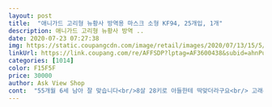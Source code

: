 ```yaml
---
layout: post 
title:  "애니가드 고리형 뉴황사 방역용 마스크 소형 KF94, 25개입, 1개" 
description: 애니가드 고리형 뉴황사 방역 ..
date: 2020-07-23 07:27:38 
img: https://static.coupangcdn.com/image/retail/images/2020/07/13/15/5/158bae48-7a11-4877-af92-3dd7217670a6.jpg 
linkUrl: https://link.coupang.com/re/AFFSDP?lptag=AF3600438&subid=ahnPublicAsk&pageKey=1815980706&itemId=3090564259&vendorItemId=71078397711&traceid=V0-113-dc0eacac13852f41 
categories: [1014] 
color: F15F5F 
price: 30000 
author: Ask View Shop 
cont:  "55개월 6세 남아 잘 맞습니다<br/>8살 28키로 아들한테 딱맞더라구요<br/> 고래무늬랑 이번꺼랑 크기도 다르지않고 똑같아요<br/>가을겨울에 아이들 쓰게하려고 주문한건데 잘와서 좋아요<br/>고래마스크랑 비슷하겠거니하고 구입했는데 아직 뜯기전이라  어떨지모르겠네요<br/>구입  2020.<br/>07.<br/>17<br/>금액  30,000원<br/>냄새도 없고 안쪽 피부 닿는면도 부드럽네요<br/>노브랜드에서 10장씩 사던 애니가드 벌크로 사서 편하네요 근데 가격좀 내려주었음 좋겠어요 다른 제품 소형들두 많이 쿠팡에 입고되길 !!!<br/>뜨는것도 없고요<br/>배송  2020.<br/>07.<br/>18<br/>어제 늦게 주문했는데 오늘도착했어요<br/>유효기간 넉넉하구요<br/>" 
---
```

